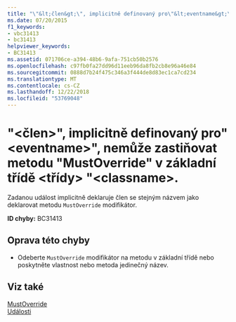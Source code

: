 ```yaml
---
title: "\"&lt;člen&gt;\", implicitně definovaný pro\"&lt;eventname&gt;\", nemůže zastiňovat metodu \"MustOverride\" v základní třídě &lt;třídy&gt; \"&lt;classname&gt;."
ms.date: 07/20/2015
f1_keywords:
- vbc31413
- bc31413
helpviewer_keywords:
- BC31413
ms.assetid: 071706ce-a394-48b6-9afa-751cb50b2576
ms.openlocfilehash: c97fb0fa27dd96d11eeb96da8fb2cb8e96a46e84
ms.sourcegitcommit: 0888d7b24f475c346a3f444de8d83ec1ca7cd234
ms.translationtype: MT
ms.contentlocale: cs-CZ
ms.lasthandoff: 12/22/2018
ms.locfileid: "53769048"
---
```

# <a name="ltmembergt-implicitly-defined-for-lteventnamegt-cannot-shadow-a-mustoverride-method-in-the-base-ltclassgt-ltclassnamegt"></a>"&lt;člen&gt;", implicitně definovaný pro"&lt;eventname&gt;", nemůže zastiňovat metodu "MustOverride" v základní třídě &lt;třídy&gt; "&lt;classname&gt;.
Zadanou událost implicitně deklaruje člen se stejným názvem jako deklarovat metodu `MustOverride` modifikátor.  
  
 **ID chyby:** BC31413  
  
## <a name="to-correct-this-error"></a>Oprava této chyby  
  
-   Odeberte `MustOverride` modifikátor na metodu v základní třídě nebo poskytněte vlastnost nebo metoda jedinečný název.  
  
## <a name="see-also"></a>Viz také  
 [MustOverride](../../visual-basic/language-reference/modifiers/mustoverride.md)  
 [Události](../../visual-basic/programming-guide/language-features/events/index.md)
